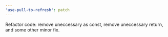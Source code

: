 ```yaml
---
'use-pull-to-refresh': patch
---
```


Refactor code: remove uneccessary as const, remove uneccessary return, and some other minor fix.
